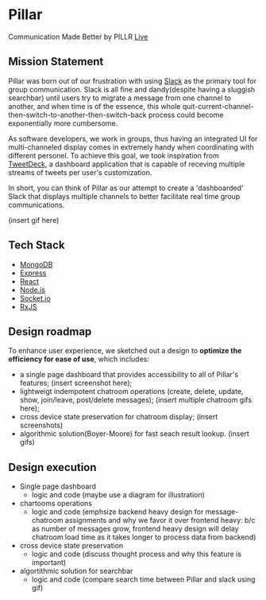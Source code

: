 # Pillar

Communication Made Better by PILLR [Live](pillrz.herokuapp.com)

## Mission Statement 

Pillar was born out of our frustration with using [Slack](https://slack.com/intl/en-is/) as the primary tool for group communication. Slack is all fine and dandy(despite having a sluggish searchbar) until users try to migrate a message from one channel to another, and when time is of the essence, this whole quit-current-channel-then-switch-to-another-then-switch-back process could become exponentially more cumbersome. 

As software developers, we work in groups, thus having an integrated UI for multi-channeled display comes in extremely handy when coordinating with different personel. To achieve this goal, we took inspiration from [TweetDeck](https://tweetdeck.twitter.com/), a dashboard application that is capable of receving multiple streams of tweets per user's customization. 

In short, you can think of Pillar as our attempt to create a 'dashboarded' Slack that displays multiple channels to better facilitate real time group communications. 

(insert gif here)

## Tech Stack

* [MongoDB](https://www.mongodb.com/)
* [Express](https://expressjs.com/)
* [React](https://reactjs.org/)
* [Node.js](https://nodejs.org/en/)
* [Socket.io](https://socket.io/)
* [RxJS](https://rxjs-dev.firebaseapp.com/)

## Design roadmap

To enhance user experience, we sketched out a design to **optimize the efficiency for ease of use**, which includes: 
* a single page dashboard that provides accessibility to all of Pillar's features; (insert screenshot here);
* lightweigt indempotent chatroom operations (create, delete, update, show, join/leave, post/delete messages); (insert multiple chatroom gifs here);
* cross device state preservation for chatroom display; (insert screenshots) 
* algorithmic solution(Boyer-Moore) for fast seach result lookup. (insert gifs)

## Design execution

* Single page dashboard
  * logic and code (maybe use a diagram for illustration)
* chartooms operations
  * logic and code (emphsize backend heavy design for message-chatroom assignments and why we favor it over frontend heavy: b/c as number of messages grow, frontend heavy design will delay chatroom load time as it takes longer to process data from backend)
* cross device state preservation
  * logic and code (discuss thought process and why this feature is important)
* algortithmic solution for searchbar
  * logic and code (compare search time between Pillar and slack using gif)
